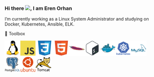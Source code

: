 ### Hi there <img src="https://raw.githubusercontent.com/MartinHeinz/MartinHeinz/master/wave.gif" width="30px">, I am Eren Orhan

I’m currently working as a Linux System Administrator and studying on Docker, Kubernetes, Ansible, ELK.

🧰 Toolbox

<img src="https://github.com/devicons/devicon/blob/master/icons/linux/linux-original.svg" alt="Linux Lego" width="50px" height="50px"><img src="https://github.com/devicons/devicon/blob/master/icons/javascript/javascript-original.svg" width="50px" height="50px" alt="Jasascript Logo"> <img src="https://github.com/devicons/devicon/blob/master/icons/css3/css3-original.svg" width="50px" height="50px" alt="CSS3 Lego"> <img src="https://github.com/devicons/devicon/blob/master/icons/html5/html5-original.svg" width="50px" height="50px" alt="HTML5 Lego"><img src="https://github.com/devicons/devicon/blob/master/icons/apache/apache-original.svg" width="50px" height="50px"><img src="https://github.com/devicons/devicon/blob/master/icons/bash/bash-original.svg" width="50px" height="50px"><img src="https://github.com/devicons/devicon/blob/master/icons/docker/docker-original.svg" width="50px" height="50px"><img src="https://github.com/devicons/devicon/blob/master/icons/kubernetes/kubernetes-plain-wordmark.svg" width="50px" height="50px"><img src="https://github.com/devicons/devicon/blob/master/icons/mysql/mysql-plain-wordmark.svg" width="50px" height="50px"><img src="https://github.com/devicons/devicon/blob/master/icons/postgresql/postgresql-original-wordmark.svg" width="50px" height="50px"><img src="https://github.com/devicons/devicon/blob/master/icons/ubuntu/ubuntu-plain-wordmark.svg" width="50px" height="50px"><img src="https://github.com/devicons/devicon/blob/master/icons/tomcat/tomcat-original-wordmark.svg" width="50px" height="50px">


<!--
**orhaanerenn/orhaanerenn** is a ✨ _special_ ✨ repository because its `README.md` (this file) appears on your GitHub profile.

Here are some ideas to get you started:

- 🔭 I’m currently working on ...
- 🌱 I’m currently learning ...
- 👯 I’m looking to collaborate on ...
- 🤔 I’m looking for help with ...
- 💬 Ask me about ...
- 📫 How to reach me: ...
- 😄 Pronouns: ...
- ⚡ Fun fact: ...
-->
